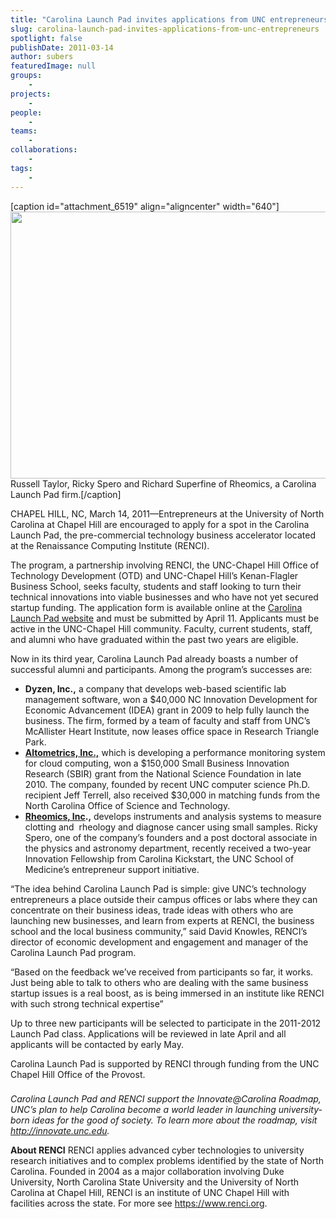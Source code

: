 ```yaml
---
title: "Carolina Launch Pad invites applications from UNC entrepreneurs"
slug: carolina-launch-pad-invites-applications-from-unc-entrepreneurs
spotlight: false
publishDate: 2011-03-14
author: subers
featuredImage: null
groups:
    - 
projects:
    - 
people:
    - 
teams: 
    - 
collaborations:
    - 
tags:
    -
---
```


[caption id="attachment_6519" align="aligncenter" width="640"]<a href="https://www.renci.org/wp-content/uploads/2010/11/rheomics.jpg"><img class="wp-image-6519 size-full" title="rheomics" src="https://www.renci.org/wp-content/uploads/2010/11/rheomics.jpg" alt="" width="640" height="427" /></a> Russell Taylor, Ricky Spero and Richard Superfine of Rheomics, a Carolina Launch Pad firm.[/caption]

CHAPEL HILL, NC, March 14, 2011—Entrepreneurs at the University of North Carolina at Chapel Hill are encouraged to apply for a spot in the Carolina Launch Pad, the pre-commercial technology business accelerator located at the Renaissance Computing Institute (RENCI).

<!--more-->

The program, a partnership involving RENCI, the UNC-Chapel Hill Office of Technology Development (OTD) and UNC-Chapel Hill’s Kenan-Flagler Business School, seeks faculty, students and staff looking to turn their technical innovations into viable businesses and who have not yet secured startup funding. The application form is available online at the <a href="http://www.carolinalaunchpad.org/">Carolina Launch Pad website</a> and must be submitted by April 11. Applicants must be active in the UNC-Chapel Hill community. Faculty, current students, staff, and alumni who have graduated within the past two years are eligible.

Now in its third year, Carolina Launch Pad already boasts a number of successful alumni and participants. Among the program’s successes are:
<ul>
	<li><strong>Dyzen, Inc.,</strong> a company that develops web-based scientific lab management software, won a $40,000 NC Innovation Development for Economic Advancement (IDEA) grant in 2009 to help fully launch the business. The firm, formed by a team of faculty and staff from UNC’s McAllister Heart Institute, now leases office space in Research Triangle Park.</li>
	<li><strong><a href="http://altometrics.com/">Altometrics, Inc.,</a></strong> which is developing a performance monitoring system for cloud computing, won a $150,000 Small Business Innovation Research (SBIR) grant from the National Science Foundation in late 2010. The company, founded by recent UNC computer science Ph.D. recipient Jeff Terrell, also received $30,000 in matching funds from the North Carolina Office of Science and Technology.</li>
	<li><strong><a href="https://www.renci.org/news/releases/rheomics-inc">Rheomics, Inc</a>.,</strong> develops instruments and analysis systems to measure clotting and  rheology and diagnose cancer using small samples. Ricky Spero, one of the company’s founders and a post doctoral associate in the physics and astronomy department, recently received a two-year Innovation Fellowship from Carolina Kickstart, the UNC School of Medicine’s entrepreneur support initiative.</li>
</ul>
“The idea behind Carolina Launch Pad is simple: give UNC’s technology entrepreneurs a place outside their campus offices or labs where they can concentrate on their business ideas, trade ideas with others who are launching new businesses, and learn from experts at RENCI, the business school and the local business community,” said David Knowles, RENCI’s director of economic development and engagement and manager of the Carolina Launch Pad program.

“Based on the feedback we’ve received from participants so far, it works. Just being able to talk to others who are dealing with the same business startup issues is a real boost, as is being immersed in an institute like RENCI with such strong technical expertise”

Up to three new participants will be selected to participate in the 2011-2012 Launch Pad class. Applications will be reviewed in late April and all applicants will be contacted by early May.

Carolina Launch Pad is supported by RENCI through funding from the UNC Chapel Hill Office of the Provost.

###

<em>Carolina Launch Pad and RENCI support the Innovate@Carolina Roadmap, UNC’s plan to help Carolina become a world leader in launching university-born ideas for the good of society. To learn more about the roadmap, visit </em><em><a href="http://innovate.unc.edu/">http://innovate.unc.edu</a>.</em>

<strong>About RENCI</strong>
RENCI applies advanced cyber technologies to university research initiatives and to complex problems identified by the state of North Carolina. Founded in 2004 as a major collaboration involving Duke University, North Carolina State University and the University of North Carolina at Chapel Hill, RENCI is an institute of UNC Chapel Hill with facilities across the state. For more see <a href="https://www.renci.org">https://www.renci.org</a>.

<strong>
</strong>

<!-- old tags

["Altometrics","Carolina Launch Pad","Dyzen","Kenan-Flagler Business School","Office of Technology Development (OTD)","Rheomics"]

-->
